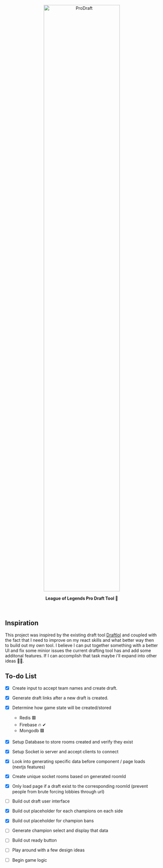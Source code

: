<p align="center">
    <img src="https://i.gyazo.com/45f1dc176186364c6b7fa047d67fb1e4.jpg" alt="ProDraft"  width="250" height="1920" />
  </a>
</p>

<p align="center"><b>League of Legends Pro Draft Tool 🔨</b></p>

<br/>


## Inspiration

This project was inspired by the existing draft tool [Draftlol](https://draftlol.dawe.gg) and coupled with the fact that I need to improve on my react skills and what better way then to build out my own tool. I believe I can put together something with a better UI and fix some minior issues the current drafting tool has and add some additonal features. If I can accomplish that task maybe i'll expand into other ideas 🤷‍♀️. 



## To-do List

- [x] Create input to accept team names and create draft.

- [x] Generate draft links after a new draft is created.

- [x] Determine how game state will be created/stored
     - Redis 🟥
     - Firebase 🔥  ✔
     - Mongodb  🟩 

- [x] Setup Database to store rooms created and verify they exist

- [x] Setup Socket io server and accept clients to connect

- [x] Look into generating specific data before component / page loads (nextjs features)

- [x] Create unique socket rooms based on generated roomId

- [x] Only load page if a draft exist to the corresponding roomId (prevent people from brute forcing lobbies through url)

- [ ] Build out draft user interface

- [x] Build out placeholder for each champions on each side

- [x] Build out placeholder for champion bans 

- [ ] Generate champion select and display that data

- [ ] Build out ready button 

- [ ] Play around with a few design ideas

- [ ] Begin game logic 